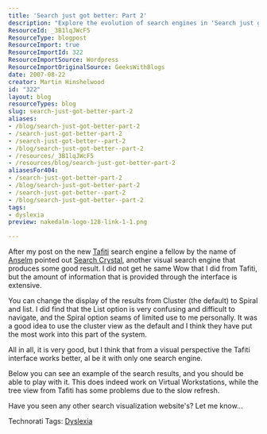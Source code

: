 ```yaml
---
title: 'Search just got better: Part 2'
description: "Explore the evolution of search engines in 'Search just got better: Part 2.' Discover insights on Tafiti and Search Crystal's unique visual interfaces."
ResourceId: _3B1lqJWcF5
ResourceType: blogpost
ResourceImport: true
ResourceImportId: 322
ResourceImportSource: Wordpress
ResourceImportOriginalSource: GeeksWithBlogs
date: 2007-08-22
creator: Martin Hinshelwood
id: "322"
layout: blog
resourceTypes: blog
slug: search-just-got-better-part-2
aliases:
- /blog/search-just-got-better-part-2
- /search-just-got-better-part-2
- /search-just-got-better--part-2
- /blog/search-just-got-better--part-2
- /resources/_3B1lqJWcF5
- /resources/blog/search-just-got-better-part-2
aliasesFor404:
- /search-just-got-better-part-2
- /blog/search-just-got-better-part-2
- /search-just-got-better--part-2
- /blog/search-just-got-better--part-2
tags:
- dyslexia
preview: nakedalm-logo-128-link-1-1.png

---
```

After my post on the new [Tafiti](http://www.tafiti.com/) search engine a fellow by the name of [Anselm](http://www.searchcrystal.com/) pointed out [Search Crystal](http://www.searchcrystal.com "http://www.searchcrystal.com"), another visual search engine that produces some good result. I did not get he same Wow that I did from Tafiti, but the amount of information that is provided through the interface is extensive.

You can change the display of the results from Cluster (the default) to Spiral and list. I did find that the List option is very confusing and difficult to navigate, and the Spiral option seams of limited use to me personally. It was a good idea to use the cluster view as the default and I think they have put the most work into this part of the system.

All in all, it is very good, but I think that from a visual perspective the Tafiti interface works better, al be it with only one search engine.

Below you can see an example of the search results, and you should be able to play with it. This does indeed work on Virtual Workstations, while the tree view from Tafiti has some problems due to the slow refresh.

Have you seen any other search visualization website's? Let me know...

Technorati Tags: [Dyslexia](http://technorati.com/tags/Dyslexia)
